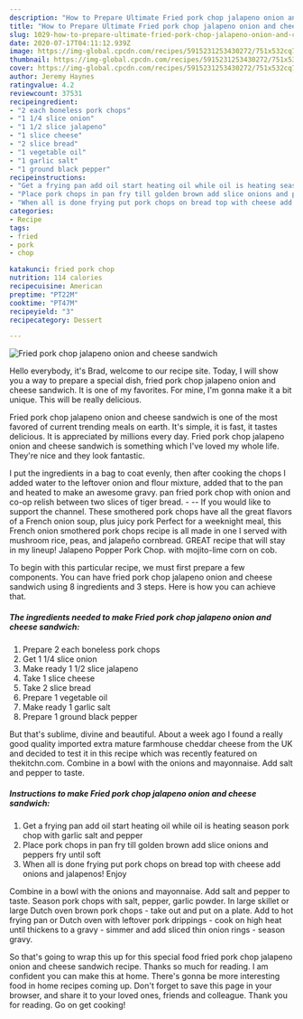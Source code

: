 ```yaml
---
description: "How to Prepare Ultimate Fried pork chop jalapeno onion and cheese sandwich"
title: "How to Prepare Ultimate Fried pork chop jalapeno onion and cheese sandwich"
slug: 1029-how-to-prepare-ultimate-fried-pork-chop-jalapeno-onion-and-cheese-sandwich
date: 2020-07-17T04:11:12.939Z
image: https://img-global.cpcdn.com/recipes/5915231253430272/751x532cq70/fried-pork-chop-jalapeno-onion-and-cheese-sandwich-recipe-main-photo.jpg
thumbnail: https://img-global.cpcdn.com/recipes/5915231253430272/751x532cq70/fried-pork-chop-jalapeno-onion-and-cheese-sandwich-recipe-main-photo.jpg
cover: https://img-global.cpcdn.com/recipes/5915231253430272/751x532cq70/fried-pork-chop-jalapeno-onion-and-cheese-sandwich-recipe-main-photo.jpg
author: Jeremy Haynes
ratingvalue: 4.2
reviewcount: 37531
recipeingredient:
- "2 each boneless pork chops"
- "1 1/4 slice onion"
- "1 1/2 slice jalapeno"
- "1 slice cheese"
- "2 slice bread"
- "1 vegetable oil"
- "1 garlic salt"
- "1 ground black pepper"
recipeinstructions:
- "Get a frying pan add oil start heating oil while oil is heating season pork chop with garlic salt and pepper"
- "Place pork chops in pan fry till golden brown add slice onions and peppers fry until soft"
- "When all is done frying put pork chops on bread top with cheese add onions and jalapenos! Enjoy"
categories:
- Recipe
tags:
- fried
- pork
- chop

katakunci: fried pork chop 
nutrition: 114 calories
recipecuisine: American
preptime: "PT22M"
cooktime: "PT47M"
recipeyield: "3"
recipecategory: Dessert

---
```



![Fried pork chop jalapeno onion and cheese sandwich](https://img-global.cpcdn.com/recipes/5915231253430272/751x532cq70/fried-pork-chop-jalapeno-onion-and-cheese-sandwich-recipe-main-photo.jpg)

Hello everybody, it's Brad, welcome to our recipe site. Today, I will show you a way to prepare a special dish, fried pork chop jalapeno onion and cheese sandwich. It is one of my favorites. For mine, I'm gonna make it a bit unique. This will be really delicious.

Fried pork chop jalapeno onion and cheese sandwich is one of the most favored of current trending meals on earth. It's simple, it is fast, it tastes delicious. It is appreciated by millions every day. Fried pork chop jalapeno onion and cheese sandwich is something which I've loved my whole life. They're nice and they look fantastic.

I put the ingredients in a bag to coat evenly, then after cooking the chops I added water to the leftover onion and flour mixture, added that to the pan and heated to make an awesome gravy. pan fried pork chop with onion and co-op relish between two slices of tiger bread. - -- If you would like to support the channel. These smothered pork chops have all the great flavors of a French onion soup, plus juicy pork Perfect for a weeknight meal, this French onion smothered pork chops recipe is all made in one I served with mushroom rice, peas, and jalapeño cornbread. GREAT recipe that will stay in my lineup! Jalapeno Popper Pork Chop. with mojito-lime corn on cob.


To begin with this particular recipe, we must first prepare a few components. You can have fried pork chop jalapeno onion and cheese sandwich using 8 ingredients and 3 steps. Here is how you can achieve that.

<!--inarticleads1-->

##### The ingredients needed to make Fried pork chop jalapeno onion and cheese sandwich:

1. Prepare 2 each boneless pork chops
1. Get 1 1/4 slice onion
1. Make ready 1 1/2 slice jalapeno
1. Take 1 slice cheese
1. Take 2 slice bread
1. Prepare 1 vegetable oil
1. Make ready 1 garlic salt
1. Prepare 1 ground black pepper


But that&#39;s sublime, divine and beautiful. About a week ago I found a really good quality imported extra mature farmhouse cheddar cheese from the UK and decided to test it in this recipe which was recently featured on thekitchn.com. Combine in a bowl with the onions and mayonnaise. Add salt and pepper to taste. 

<!--inarticleads2-->

##### Instructions to make Fried pork chop jalapeno onion and cheese sandwich:

1. Get a frying pan add oil start heating oil while oil is heating season pork chop with garlic salt and pepper
1. Place pork chops in pan fry till golden brown add slice onions and peppers fry until soft
1. When all is done frying put pork chops on bread top with cheese add onions and jalapenos! Enjoy


Combine in a bowl with the onions and mayonnaise. Add salt and pepper to taste. Season pork chops with salt, pepper, garlic powder. In large skillet or large Dutch oven brown pork chops - take out and put on a plate. Add to hot frying pan or Dutch oven with leftover pork drippings - cook on high heat until thickens to a gravy - simmer and add sliced thin onion rings - season gravy. 

So that's going to wrap this up for this special food fried pork chop jalapeno onion and cheese sandwich recipe. Thanks so much for reading. I am confident you can make this at home. There's gonna be more interesting food in home recipes coming up. Don't forget to save this page in your browser, and share it to your loved ones, friends and colleague. Thank you for reading. Go on get cooking!
